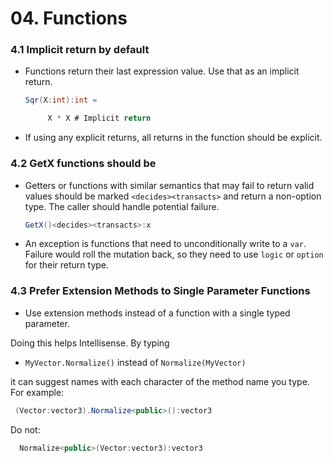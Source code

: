 # 04. Functions

### 4.1 Implicit return by default

*   Functions return their last expression value. Use that as an implicit return.

    ```csharp
    Sqr(X:int):int =

         X * X # Implicit return
    ```
* If using any explicit returns, all returns in the function should be explicit.

### 4.2 GetX functions should be

*   Getters or functions with similar semantics that may fail to return valid values should be marked `<decides><transacts>` and return a non-option type. The caller should handle potential failure.

    ```csharp
    GetX()<decides><transacts>:x
    ```
* An exception is functions that need to unconditionally write to a `var`. Failure would roll the mutation back, so they need to use `logic` or `option` for their return type.

### 4.3 Prefer Extension Methods to Single Parameter Functions

* Use extension methods instead of a function with a single typed parameter.

Doing this helps Intellisense. By typing&#x20;

* `MyVector.Normalize()`  instead of `Normalize(MyVector)`&#x20;

it can suggest names with each character of the method name you type. For example:

```csharp
 (Vector:vector3).Normalize<public>():vector3
```

Do not:

```csharp
  Normalize<public>(Vector:vector3):vector3
```

###
